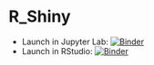 # R_Shiny

 - Launch in Jupyter Lab: [![Binder](https://mybinder.org/badge_logo.svg)](https://mybinder.org/v2/gh/sandalaj/R_Shiny)
 - Launch in RStudio: [![Binder](http://mybinder.org/badge.svg)](http://mybinder.org/v2/gh/sandalaj/R_Shiny/master?urlpath=rstudio)
